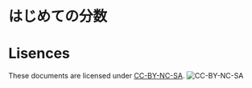 
# はじめての分数

# Lisences

These documents are licensed under [CC-BY-NC-SA](http://creativecommons.org/licenses/by-nc-sa/4.0/).
![CC-BY-NC-SA](https://i.creativecommons.org/l/by-nc-sa/4.0/88x31.png "CC-BY-NC-SA")
